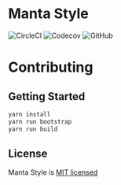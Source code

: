 # Manta Style

![CircleCI](https://img.shields.io/circleci/project/github/Cryrivers/manta-style.svg?style=flat-square)
![Codecov](https://img.shields.io/codecov/c/github/Cryrivers/manta-style.svg?style=flat-square)
![GitHub](https://img.shields.io/github/license/Cryrivers/manta-style.svg?style=flat-square)

# Contributing

## Getting Started

```sh
yarn install
yarn run bootstrap
yarn run build
```

## License
Manta Style is [MIT licensed](https://github.com/Cryrivers/manta-style/blob/master/LICENSE)